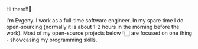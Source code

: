 Hi there!!👋

I'm Evgeny. I work as a full-time software engineer. In my spare time I do open-sourcing (normally it is about 1-2 hours in the morning before the work). Most of my open-source projects below 👇🏻 are focused on one thing - showcasing my programming skills. 
